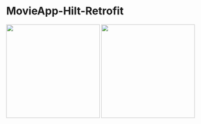 ﻿# MovieApp-Hilt-Retrofit


<img src= "https://user-images.githubusercontent.com/83123472/215265037-41f1a5ba-b3e6-4411-873d-fa211887649c.png" width="250">


<img src= "https://user-images.githubusercontent.com/83123472/215265043-21b51224-07d3-4940-b33c-cc3f93f8d317.png" width="250">

